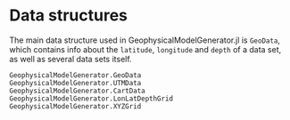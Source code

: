 # Data structures

The main data structure used in GeophysicalModelGenerator.jl is `GeoData`, which contains info about the `latitude`, `longitude` and `depth` of a data set, as well as several data sets itself.

```@docs
GeophysicalModelGenerator.GeoData
GeophysicalModelGenerator.UTMData
GeophysicalModelGenerator.CartData
GeophysicalModelGenerator.LonLatDepthGrid
GeophysicalModelGenerator.XYZGrid
```
